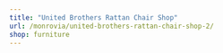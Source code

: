```yaml
---
title: "United Brothers Rattan Chair Shop"
url: /monrovia/united-brothers-rattan-chair-shop-2/
shop: furniture
---
```

